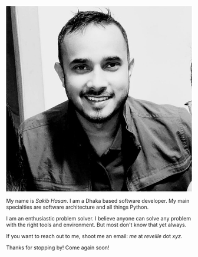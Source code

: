 <!-- title: About -->
<!-- render: yes -->
<!-- fixed_page: yes -->
<!-- draft: no -->

<img class="roundphoto" src="/static/assets/images/sakib.jpg">

My name is _Sakib Hasan_. I am a Dhaka based software developer. My main specialties are software architecture and all things Python.

I am an enthusiastic problem solver. I believe anyone can solve any problem with the right tools and environment. But most don't know that yet always.

If you want to reach out to me, shoot me an email: <em>me</em> at <em>reveille</em> dot <em>xyz</em>.

Thanks for stopping by! Come again soon!

